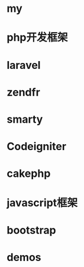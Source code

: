 # my


# php开发框架
# laravel
# zendfr
# smarty
# Codeigniter
# cakephp

# javascript框架
# bootstrap

# demos
